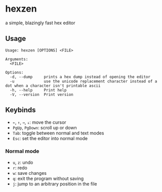 # hexzen

a simple, blazingly fast hex editor

## Usage

```
Usage: hexzen [OPTIONS] <FILE>

Arguments:
  <FILE>

Options:
  -d, --dump     prints a hex dump instead of opening the editor
  -u             use the unicode replacement character instead of a dot when a character isn't printable ascii
  -h, --help     Print help
  -V, --version  Print version
```

## Keybinds

* `←`, `↑`, `→`, `↓`: move the cursor
* `PgUp`, `PgDown`: scroll up or down
* `Tab`: toggle between normal and text modes
* `Esc`: set the editor into normal mode

### Normal mode

* `u`, `z`: undo
* `r`: redo
* `w`: save changes
* `q`: exit the program without saving
* `j`: jump to an arbitrary position in the file

